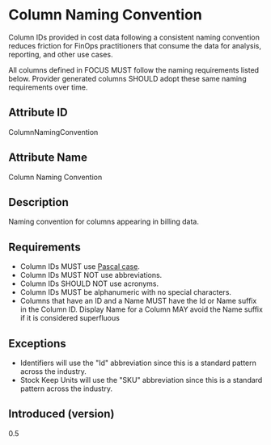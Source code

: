 # Column Naming Convention

Column IDs provided in cost data following a consistent naming convention reduces friction for FinOps practitioners
that consume the data for analysis, reporting, and other use cases.

All columns defined in FOCUS MUST follow the naming requirements listed below. Provider generated columns SHOULD adopt
these same naming requirements over time.

## Attribute ID

ColumnNamingConvention

## Attribute Name

Column Naming Convention

## Description

Naming convention for columns appearing in billing data.

## Requirements

* Column IDs MUST use [Pascal case](https://techterms.com/definition/pascalcase).
* Column IDs MUST NOT use abbreviations.
* Column IDs SHOULD NOT use acronyms.
* Column IDs MUST be alphanumeric with no special characters.
* Columns that have an ID and a Name MUST have the Id or Name suffix in the Column ID. Display Name for a Column MAY
  avoid the Name suffix if it is considered superfluous

## Exceptions

* Identifiers will use the "Id" abbreviation since this is a standard pattern across the industry.
* Stock Keep Units will use the "SKU" abbreviation since this is a standard pattern across the industry.

## Introduced (version)

0.5
